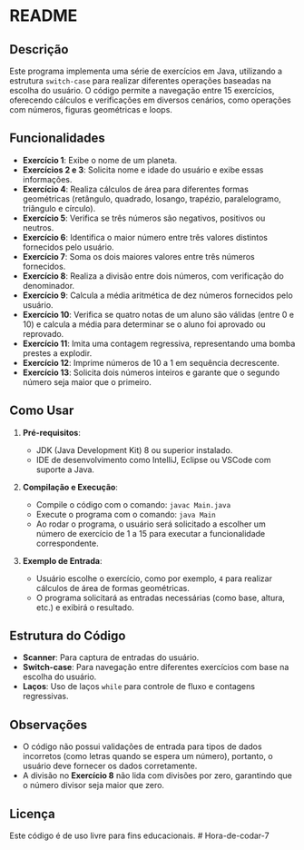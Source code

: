 # README

## Descrição

Este programa implementa uma série de exercícios em Java, utilizando a estrutura `switch-case` para realizar diferentes operações baseadas na escolha do usuário. O código permite a navegação entre 15 exercícios, oferecendo cálculos e verificações em diversos cenários, como operações com números, figuras geométricas e loops.

## Funcionalidades

- **Exercício 1**: Exibe o nome de um planeta.
- **Exercícios 2 e 3**: Solicita nome e idade do usuário e exibe essas informações.
- **Exercício 4**: Realiza cálculos de área para diferentes formas geométricas (retângulo, quadrado, losango, trapézio, paralelogramo, triângulo e círculo).
- **Exercício 5**: Verifica se três números são negativos, positivos ou neutros.
- **Exercício 6**: Identifica o maior número entre três valores distintos fornecidos pelo usuário.
- **Exercício 7**: Soma os dois maiores valores entre três números fornecidos.
- **Exercício 8**: Realiza a divisão entre dois números, com verificação do denominador.
- **Exercício 9**: Calcula a média aritmética de dez números fornecidos pelo usuário.
- **Exercício 10**: Verifica se quatro notas de um aluno são válidas (entre 0 e 10) e calcula a média para determinar se o aluno foi aprovado ou reprovado.
- **Exercício 11**: Imita uma contagem regressiva, representando uma bomba prestes a explodir.
- **Exercício 12**: Imprime números de 10 a 1 em sequência decrescente.
- **Exercício 13**: Solicita dois números inteiros e garante que o segundo número seja maior que o primeiro.

## Como Usar

1. **Pré-requisitos**:
    - JDK (Java Development Kit) 8 ou superior instalado.
    - IDE de desenvolvimento como IntelliJ, Eclipse ou VSCode com suporte a Java.

2. **Compilação e Execução**:
    - Compile o código com o comando: `javac Main.java`
    - Execute o programa com o comando: `java Main`
    - Ao rodar o programa, o usuário será solicitado a escolher um número de exercício de 1 a 15 para executar a funcionalidade correspondente.

3. **Exemplo de Entrada**:
    - Usuário escolhe o exercício, como por exemplo, `4` para realizar cálculos de área de formas geométricas.
    - O programa solicitará as entradas necessárias (como base, altura, etc.) e exibirá o resultado.

## Estrutura do Código

- **Scanner**: Para captura de entradas do usuário.
- **Switch-case**: Para navegação entre diferentes exercícios com base na escolha do usuário.
- **Laços**: Uso de laços `while` para controle de fluxo e contagens regressivas.

## Observações

- O código não possui validações de entrada para tipos de dados incorretos (como letras quando se espera um número), portanto, o usuário deve fornecer os dados corretamente.
- A divisão no **Exercício 8** não lida com divisões por zero, garantindo que o número divisor seja maior que zero.

## Licença

Este código é de uso livre para fins educacionais.
#   H o r a - d e - c o d a r - 7  
 